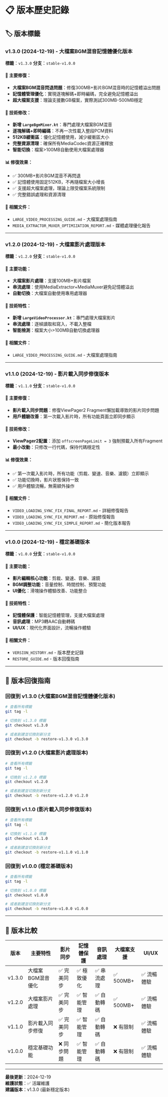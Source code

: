 # 📋 版本歷史記錄

## 🏷️ 版本標籤

### v1.3.0 (2024-12-19) - 大檔案BGM混音記憶體優化版本
**標籤**：`v1.3.0`
**分支**：`stable-v1.0.0`

#### 🎯 主要修復：
- **大檔案BGM混音閃退問題**：修復300MB+影片BGM混音時的記憶體溢出問題
- **記憶體管理優化**：實現逐塊解碼+即時編碼，完全避免記憶體溢出
- **超大檔案支援**：理論支援數GB檔案，實際測試300MB-500MB穩定

#### 🔧 技術修改：
- **新增 `LargeBgmMixer.kt`**：專門處理大檔案BGM混音
- **逐塊解碼+即時編碼**：不再一次性載入整段PCM資料
- **512KB緩衝區**：優化記憶體使用，減少緩衝區大小
- **完整資源清理**：確保所有MediaCodec資源正確釋放
- **智能切換**：檔案>100MB自動使用大檔案處理器

#### 📊 修復效果：
- ✅ 300MB+影片BGM混音不再閃退
- ✅ 記憶體使用固定512KB，不再隨檔案大小增長
- ✅ 支援超大檔案處理，理論上限受檔案系統限制
- ✅ 完整錯誤處理和資源清理

#### 📁 相關文件：
- `LARGE_VIDEO_PROCESSING_GUIDE.md` - 大檔案處理指南
- `MEDIA_EXTRACTOR_MUXER_OPTIMIZATION_REPORT.md` - 媒體處理優化報告

---

### v1.2.0 (2024-12-19) - 大檔案影片處理版本
**標籤**：`v1.2.0`
**分支**：`stable-v1.0.0`

#### 🎯 主要功能：
- **大檔案影片處理**：支援100MB+影片檔案
- **串流處理**：使用MediaExtractor+MediaMuxer避免記憶體溢出
- **自動切換**：大檔案自動使用專用處理器

#### 🔧 技術特性：
- **新增 `LargeVideoProcessor.kt`**：專門處理大檔案影片
- **串流處理**：逐幀讀取和寫入，不載入整檔
- **智能檢測**：檔案大小>100MB自動切換處理器

#### 📁 相關文件：
- `LARGE_VIDEO_PROCESSING_GUIDE.md` - 大檔案處理指南

---

### v1.1.0 (2024-12-19) - 影片載入同步修復版本
**標籤**：`v1.1.0`
**分支**：`stable-v1.0.0`

#### 🎯 主要修復：
- **影片載入同步問題**：修復ViewPager2 Fragment懶加載導致的影片同步問題
- **用戶體驗改善**：第一次載入影片時，所有功能頁面立即同步顯示

#### 🔧 技術修改：
- **ViewPager2配置**：添加 `offscreenPageLimit = 3` 強制預載入所有Fragment
- **最小改動**：只修改一行代碼，保持代碼穩定性

#### 📊 修復效果：
- ✅ 第一次載入影片時，所有功能（剪裁、變速、音樂、濾鏡）立即顯示
- ✅ 功能切換時，影片狀態保持一致
- ✅ 用戶體驗流暢，無需額外操作

#### 📁 相關文件：
- `VIDEO_LOADING_SYNC_FIX_FINAL_REPORT.md` - 詳細修復報告
- `VIDEO_LOADING_SYNC_FIX_REPORT.md` - 原始修復報告
- `VIDEO_LOADING_SYNC_FIX_SIMPLE_REPORT.md` - 簡化版本報告

---

### v1.0.0 (2024-12-19) - 穩定基礎版本
**標籤**：`v1.0.0`
**分支**：`stable-v1.0.0`

#### 🎯 主要功能：
- **影片編輯核心功能**：剪裁、變速、音樂、濾鏡
- **BGM調整功能**：音量控制、時間控制、預覽功能
- **UI優化**：滑塊操作體驗改善、功能整合

#### 🔧 技術特性：
- **記憶體保護**：智能記憶體管理，支援大檔案處理
- **音訊處理**：MP3轉AAC自動轉碼
- **UI/UX**：現代化界面設計，流暢操作體驗

#### 📁 相關文件：
- `VERSION_HISTORY.md` - 版本歷史記錄
- `RESTORE_GUIDE.md` - 版本回復指南

---

## 🔄 版本回復指南

### 回復到 v1.3.0 (大檔案BGM混音記憶體優化版本)
```bash
# 查看所有標籤
git tag -l

# 切換到 v1.3.0 標籤
git checkout v1.3.0

# 或者創建並切換到新分支
git checkout -b restore-v1.3.0 v1.3.0
```

### 回復到 v1.2.0 (大檔案影片處理版本)
```bash
# 查看所有標籤
git tag -l

# 切換到 v1.2.0 標籤
git checkout v1.2.0

# 或者創建並切換到新分支
git checkout -b restore-v1.2.0 v1.2.0
```

### 回復到 v1.1.0 (影片載入同步修復版本)
```bash
# 查看所有標籤
git tag -l

# 切換到 v1.1.0 標籤
git checkout v1.1.0

# 或者創建並切換到新分支
git checkout -b restore-v1.1.0 v1.1.0
```

### 回復到 v1.0.0 (穩定基礎版本)
```bash
# 查看所有標籤
git tag -l

# 切換到 v1.0.0 標籤
git checkout v1.0.0

# 或者創建並切換到新分支
git checkout -b restore-v1.0.0 v1.0.0
```

---

## 📝 版本比較

| 版本 | 主要特性 | 影片同步 | 記憶體保護 | 音訊處理 | 大檔案支援 | UI/UX |
|------|----------|----------|------------|----------|------------|-------|
| v1.3.0 | 大檔案BGM混音優化 | ✅ 完美同步 | ✅ 極致優化 | ✅ 串流處理 | ✅ 500MB+ | ✅ 流暢體驗 |
| v1.2.0 | 大檔案影片處理 | ✅ 完美同步 | ✅ 智能管理 | ✅ 自動轉碼 | ✅ 500MB+ | ✅ 流暢體驗 |
| v1.1.0 | 影片載入同步修復 | ✅ 完美同步 | ✅ 智能管理 | ✅ 自動轉碼 | ❌ 有限制 | ✅ 流暢體驗 |
| v1.0.0 | 穩定基礎功能 | ❌ 同步問題 | ✅ 智能管理 | ✅ 自動轉碼 | ❌ 有限制 | ✅ 流暢體驗 |

---

**最後更新**：2024-12-19  
**維護狀態**：✅ 活躍維護  
**建議版本**：v1.3.0 (最新穩定版本)
